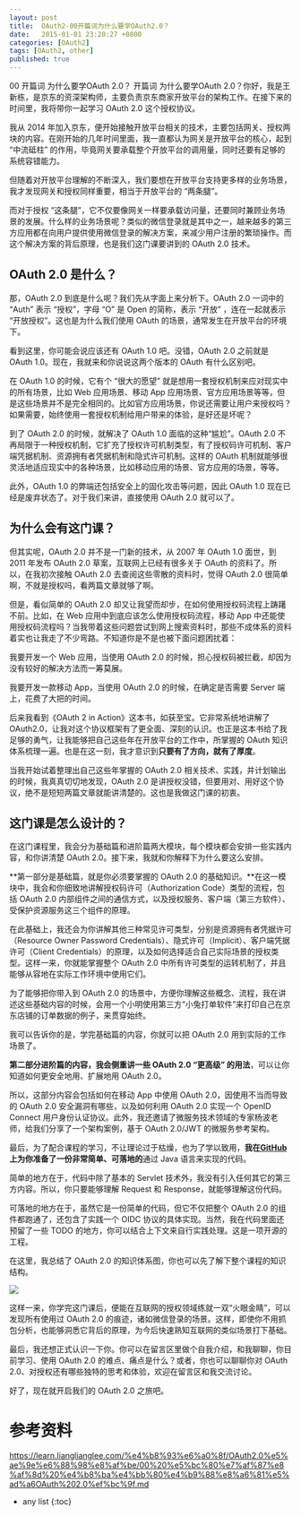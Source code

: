 ```yaml
---
layout: post
title:  OAuth2-00开篇词为什么要学OAuth2.0？
date:   2015-01-01 23:20:27 +0800
categories: [OAuth2]
tags: [OAuth2, other]
published: true
---
```




00 开篇词 为什么要学OAuth 2.0？
开篇词 为什么要学OAuth 2.0？你好，我是王新栋，是京东的资深架构师，主要负责京东商家开放平台的架构工作。在接下来的时间里，我将带你一起学习 OAuth 2.0 这个授权协议。

我从 2014 年加入京东，便开始接触开放平台相关的技术，主要包括网关、授权两块的内容。在刚开始的几年时间里面，我一直都认为网关是开放平台的核心，起到 “中流砥柱” 的作用，毕竟网关要承载整个开放平台的调用量，同时还要有足够的系统容错能力。

但随着对开放平台理解的不断深入，我们要想在开放平台支持更多样的业务场景，我才发现网关和授权同样重要，相当于开放平台的 “两条腿”。

而对于授权 “这条腿”，它不仅要像网关一样要承载访问量，还要同时兼顾业务场景的发展。什么样的业务场景呢？类似的微信登录就是其中之一，越来越多的第三方应用都在向用户提供使用微信登录的解决方案，来减少用户注册的繁琐操作。而这个解决方案的背后原理，也是我们这门课要讲到的 OAuth 2.0 技术。

## OAuth 2.0 是什么？

那，OAuth 2.0 到底是什么呢？我们先从字面上来分析下。OAuth 2.0 一词中的 “Auth” 表示 “授权”，字母 “O” 是 Open 的简称，表示 “开放” ，连在一起就表示 “开放授权”。这也是为什么我们使用 OAuth 的场景，通常发生在开放平台的环境下。

看到这里，你可能会说应该还有 OAuth 1.0 吧。没错，OAuth 2.0 之前就是 OAuth 1.0。现在，我就来和你说说这两个版本的 OAuth 有什么区别吧。

在 OAuth 1.0 的时候，它有个 “很大的愿望” 就是想用一套授权机制来应对现实中的所有场景，比如 Web 应用场景、移动 App 应用场景、官方应用场景等等，但是这些场景并不是完全相同的。比如官方应用场景，你说还需要让用户来授权吗？如果需要，始终使用一套授权机制给用户带来的体验，是好还是坏呢？

到了 OAuth 2.0 的时候，就解决了 OAuth 1.0 面临的这种“尴尬”。OAuth 2.0 不再局限于一种授权机制，它扩充了授权许可机制类型，有了授权码许可机制、客户端凭据机制、资源拥有者凭据机制和隐式许可机制。这样的 OAuth 机制就能够很灵活地适应现实中的各种场景，比如移动应用的场景、官方应用的场景，等等。

此外，OAuth 1.0 的弊端还包括安全上的固化攻击等问题，因此 OAuth 1.0 现在已经是废弃状态了。对于我们来讲，直接使用 OAuth 2.0 就可以了。

## 为什么会有这门课？

但其实呢，OAuth 2.0 并不是一门新的技术，从 2007 年 OAuth 1.0 面世，到 2011 年发布 OAuth 2.0 草案，互联网上已经有很多关于 OAuth 的资料了。所以，在我初次接触 OAuth 2.0 去查阅这些零散的资料时，觉得 OAuth 2.0 很简单啊，不就是授权吗，看两篇文章就够了啊。

但是，看似简单的 OAuth 2.0 却又让我望而却步，在如何使用授权码流程上踌躇不前。比如，在 Web 应用中到底应该怎么使用授权码流程，移动 App 中还能使用授权码流程吗？当我带着这些问题尝试到网上搜索资料时，那些不成体系的资料着实也让我走了不少弯路。不知道你是不是也被下面问题困扰着：

我要开发一个 Web 应用，当使用 OAuth 2.0 的时候，担心授权码被拦截，却因为没有较好的解决方法而一筹莫展。

我要开发一款移动 App，当使用 OAuth 2.0 的时候，在确定是否需要 Server 端上，花费了大把的时间。

后来我看到《OAuth 2 in Action》这本书，如获至宝。它非常系统地讲解了 OAuth2.0，让我对这个协议框架有了更全面、深刻的认识。也正是这本书给了我足够的勇气，让我能够把自己这些年在开放平台的工作中，所掌握的 OAuth 知识体系梳理一遍。也是在这一刻，我才意识到**只要有了方向，就有了厚度**。

当我开始试着整理出自己这些年掌握的 OAuth 2.0 相关技术、实践，并计划输出的时候，我真真切切地发现，OAuth 2.0 是讲授权没错，但要用对、用好这个协议，绝不是短短两篇文章就能讲清楚的。这也是我做这门课的初衷。

## 这门课是怎么设计的？

在这门课程里，我会分为基础篇和进阶篇两大模块，每个模块都会安排一些实践内容，和你讲清楚 OAuth 2.0。接下来，我就和你解释下为什么要这么安排。

**第一部分是基础篇，就是你必须要掌握的 OAuth 2.0 的基础知识。**在这一模块中，我会和你细致地讲解授权码许可（Authorization Code）类型的流程，包括 OAuth 2.0 内部组件之间的通信方式，以及授权服务、客户端（第三方软件）、受保护资源服务这三个组件的原理。

在此基础上，我还会为你讲解其他三种常见许可类型，分别是资源拥有者凭据许可（Resource Owner Password Credentials）、隐式许可（Implicit）、客户端凭据许可（Client Credentials）的原理，以及如何选择适合自己实际场景的授权类型。这样一来，你就能掌握整个 OAuth 2.0 中所有许可类型的运转机制了，并且能够从容地在实际工作环境中使用它们。

为了能够把你带入到 OAuth 2.0 的场景中，方便你理解这些概念、流程，我在讲述这些基础内容的时候，会用一个小明使用第三方“小兔打单软件”来打印自己在京东店铺的订单数据的例子，来贯穿始终。

我可以告诉你的是，学完基础篇的内容，你就可以把 OAuth 2.0 用到实际的工作场景了。

**第二部分进阶篇的内容，我会侧重讲一些 OAuth 2.0 “更高级” 的用法**，可以让你知道如何更安全地用、扩展地用 OAuth 2.0。

所以，这部分内容会包括如何在移动 App 中使用 OAuth 2.0，因使用不当而导致的 OAuth 2.0 安全漏洞有哪些，以及如何利用 OAuth 2.0 实现一个 OpenID Connect 用户身份认证协议。此外，我还邀请了微服务技术领域的专家杨波老师，给我们分享了一个架构案例，基于 OAuth 2.0/JWT 的微服务参考架构。

最后，为了配合课程的学习，不让理论过于枯燥，也为了学以致用，**我在**[**GitHub**](https://github.com/xindongbook/oauth2-code)**上为你准备了一份非常简单、可落地的**通过 Java 语言来实现的代码。

简单的地方在于，代码中除了基本的 Servlet 技术外，我没有引入任何其它的第三方内容。所以，你只要能够理解 Request 和 Response，就能够理解这份代码。

可落地的地方在于，虽然它是一份简单的代码，但它不仅把整个 OAuth 2.0 的组件都跑通了，还包含了实践一个 OIDC 协议的具体实现。当然，我在代码里面还预留了一些 TODO 的地方，你可以结合上下文来自行实践处理。这是一项开源的工程。

在这里，我总结了 OAuth 2.0 的知识体系图，你也可以先了解下整个课程的知识结构。

![](https://learn.lianglianglee.com/%e4%b8%93%e6%a0%8f/OAuth2.0%e5%ae%9e%e6%88%98%e8%af%be/assets/969e0e39d327d109ab23e794a4263708-20220724222856-cv5pz4d.jpg)

这样一来，你学完这门课后，便能在互联网的授权领域练就一双“火眼金睛”，可以发现所有使用过 OAuth 2.0 的痕迹，诸如微信登录的场景。这样，即使你不用抓包分析，也能够洞悉它背后的原理，为今后快速熟知互联网的类似场景打下基础。

最后，我还想正式认识一下你。你可以在留言区里做个自我介绍，和我聊聊，你目前学习、使用 OAuth 2.0 的难点、痛点是什么？或者，你也可以聊聊你对 OAuth 2.0、对授权还有哪些独特的思考和体验，欢迎在留言区和我交流讨论。

好了，现在就开启我们的 OAuth 2.0 之旅吧。




# 参考资料

https://learn.lianglianglee.com/%e4%b8%93%e6%a0%8f/OAuth2.0%e5%ae%9e%e6%88%98%e8%af%be/00%20%e5%bc%80%e7%af%87%e8%af%8d%20%e4%b8%ba%e4%bb%80%e4%b9%88%e8%a6%81%e5%ad%a6OAuth%202.0%ef%bc%9f.md

* any list
{:toc}
